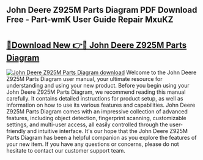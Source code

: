 ## John Deere Z925M Parts Diagram PDF Download Free - Part-wmK User Guide Repair MxuKZ

# <h2><a href="http://dfi10c.blite.top/?on=John+Deere+Z925M+Parts+Diagram">🔗Download New 👉🔴 John Deere Z925M Parts Diagram</a></h2>

[![John Deere Z925M Parts Diagram download](https://i.imgur.com/lujVjoI.png)](http://dfi10c.blite.top/?on=John+Deere+Z925M+Parts+Diagram)
Welcome to the John Deere Z925M Parts Diagram user manual, your ultimate resource for understanding and using your new product. Before you begin using your John Deere Z925M Parts Diagram, we recommend reading this manual carefully. It contains detailed instructions for product setup, as well as information on how to use its various features and capabilities. John Deere Z925M Parts Diagram comes with an impressive collection of advanced features, including object detection, fingerprint scanning, customizable settings, and multi-user access, all easily controlled through the user-friendly and intuitive interface. It's our hope that the John Deere Z925M Parts Diagram has been a helpful companion as you explore the features of your new item. If you have any questions or concerns, please do not hesitate to contact our customer support team.
